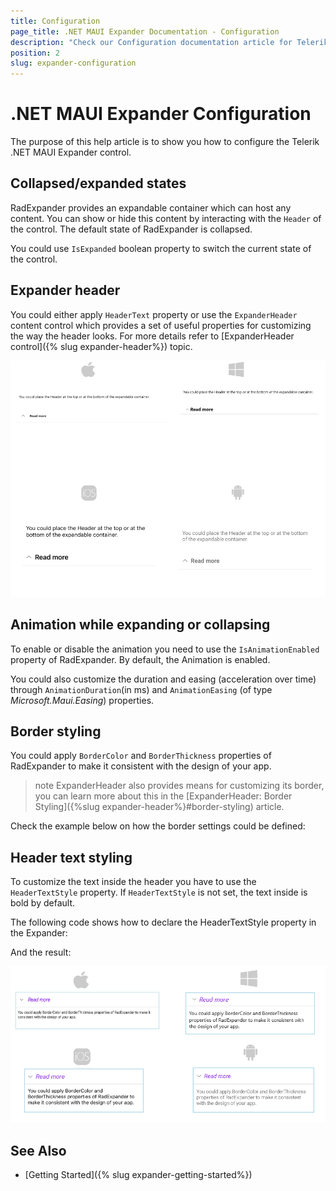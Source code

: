 ```yaml
---
title: Configuration
page_title: .NET MAUI Expander Documentation - Configuration
description: "Check our Configuration documentation article for Telerik Expander for .NET MAUI control."
position: 2
slug: expander-configuration
---
```


# .NET MAUI Expander Configuration

The purpose of this help article is to show you how to configure the Telerik .NET MAUI Expander control. 

## Collapsed/expanded states

RadExpander provides an expandable container which can host any content. You can show or hide this content by interacting with the `Header` of the control. The default state of RadExpander is collapsed.

You could use `IsExpanded` boolean property to switch the current state of the control.

## Expander header

You could either apply `HeaderText` property or use the `ExpanderHeader` content control which provides a set of useful properties for customizing the way the header looks. For more details refer to [ExpanderHeader control]({% slug expander-header%}) topic.

<snippet id='expander-features-headerlocation'/>

![.NET MAUI Expander Header location](images/expander-header-location.png "Expander header location")

## Animation while expanding or collapsing

To enable or disable the animation you need to use the `IsAnimationEnabled` property of RadExpander. By default, the Animation is enabled.

You could also customize the duration and easing (acceleration over time) through `AnimationDuration`(in ms) and `AnimationEasing` (of type *Microsoft.Maui.Easing*) properties.

## Border styling

You could apply `BorderColor` and `BorderThickness` properties of RadExpander to make it consistent with the design of your app.

>note ExpanderHeader also provides means for customizing its border, you can learn more about this in the [ExpanderHeader: Border Styling]({%slug expander-header%}#border-styling) article.

Check the example below on how the border settings could be defined:

<snippet id='expander-features-borderstyling'/>

## Header text styling

To customize the text inside the header you have to use the `HeaderTextStyle` property. If `HeaderTextStyle` is not set, the text inside is bold by default.

The following code shows how to declare the HeaderTextStyle property in the Expander:

<snippet id='expander-features-headertext-styling'/>

And the result:

![.NET MAUI Expander Header Text styling](images/expander-styling.png "Expander Header Text Styling")

## See Also

- [Getting Started]({% slug expander-getting-started%})
